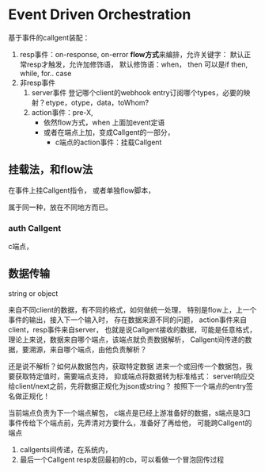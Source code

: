 # Event Driven Orchestration

基于事件的callgent装配：

1. resp事件：on-response, on-error
   **flow方式**来编排，允许关键字：
    默认正常resp才触发，允许加修饰语，
    默认修饰语：when， then
                 可以是if then, while, for.. case
2. 非resp事件
   1. server事件
      登记哪个client的webhook entry订阅哪个types，必要的映射？etype，otype，data，toWhom?
   2. action事件：pre-X, 
      - 依然flow方式，when 上面加event定语
      - 或者在端点上加，变成Callgent的一部分，
        - c端点的action事件：挂载Callgent

## 挂载法，和flow法

在事件上挂Callgent指令，
或者单独flow脚本，

属于同一种，放在不同地方而已。

### auth Callgent

c端点，

## 数据传输

string or object

来自不同client的数据，有不同的格式，如何做统一处理，
特别是flow上，上一个事件的输出，接入下一个输入时，
存在数据来源不同的问题，
action事件来自client，resp事件来自server，
也就是说Callgent接收的数据，可能是任意格式，
理论上来说，数据来自哪个端点，该端点就负责数据解析，
Callgent间传递的数据，要溯源，来自哪个端点，由他负责解析？

还是说不解析？如何从数据包内，获取特定数据
进来一个或回传一个数据包，我要获取特定值时，需要端点支持，
抑或端点将数据转为标准格式：
server响应交给client/next之前，先将数据正规化为json或string？
按照下一个端点的entry签名做正规化！

当前端点负责为下一个端点解包，
c端点是已经上游准备好的数据，s端点是3口
事件传给下个端点前，先弄清对方要什么，准备好了再给他，
可能跨Callgent的端点

1. callgents间传递，在系统内，
2. 最后一个Callgent resp发回最初的cb，可以看做一个冒泡回传过程
